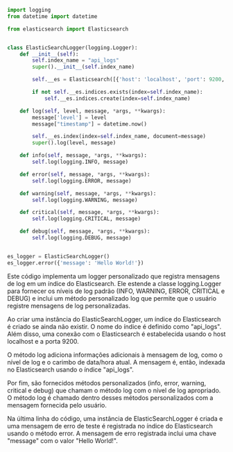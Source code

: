 ```python
import logging
from datetime import datetime

from elasticsearch import Elasticsearch


class ElasticSearchLogger(logging.Logger):
    def __init__(self):
        self.index_name = "api_logs"
        super().__init__(self.index_name)

        self.__es = Elasticsearch([{'host': 'localhost', 'port': 9200, 'scheme': 'http'}])

        if not self.__es.indices.exists(index=self.index_name):
            self.__es.indices.create(index=self.index_name)

    def log(self, level, message, *args, **kwargs):
        message['level'] = level
        message["timestamp"] = datetime.now()

        self.__es.index(index=self.index_name, document=message)
        super().log(level, message)

    def info(self, message, *args, **kwargs):
        self.log(logging.INFO, message)

    def error(self, message, *args, **kwargs):
        self.log(logging.ERROR, message)

    def warning(self, message, *args, **kwargs):
        self.log(logging.WARNING, message)

    def critical(self, message, *args, **kwargs):
        self.log(logging.CRITICAL, message)

    def debug(self, message, *args, **kwargs):
        self.log(logging.DEBUG, message)


es_logger = ElasticSearchLogger()
es_logger.error({'message': 'Hello World!'})
```

Este código implementa um logger personalizado que registra mensagens de log em um índice do Elasticsearch. Ele estende a classe logging.Logger para fornecer os níveis de log padrão (INFO, WARNING, ERROR, CRITICAL e DEBUG) e inclui um método personalizado log que permite que o usuário registre mensagens de log personalizadas.

Ao criar uma instância do ElasticSearchLogger, um índice do Elasticsearch é criado se ainda não existir. O nome do índice é definido como "api_logs". Além disso, uma conexão com o Elasticsearch é estabelecida usando o host localhost e a porta 9200.

O método log adiciona informações adicionais à mensagem de log, como o nível de log e o carimbo de data/hora atual. A mensagem é, então, indexada no Elasticsearch usando o índice "api_logs".

Por fim, são fornecidos métodos personalizados (info, error, warning, critical e debug) que chamam o método log com o nível de log apropriado. O método log é chamado dentro desses métodos personalizados com a mensagem fornecida pelo usuário.

Na última linha do código, uma instância de ElasticSearchLogger é criada e uma mensagem de erro de teste é registrada no índice do Elasticsearch usando o método error. A mensagem de erro registrada inclui uma chave "message" com o valor "Hello World!".